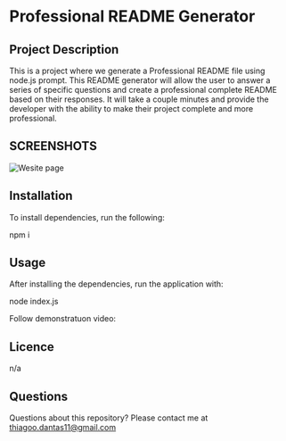 # Professional README Generator

## Project Description

This is a project where we generate a Professional README file using node.js prompt. This README generator will allow the user to answer a series of specific questions and create a professional complete README based on their responses. It will take a couple minutes and provide the developer with the ability to make their project complete and more professional.

## SCREENSHOTS

![Wesite page]()

## Installation

To install dependencies, run the following:

npm i

## Usage

After installing the dependencies, run the application with:

node index.js

Follow demonstratuon video:

## Licence

n/a

## Questions

Questions about this repository? Please contact me at thiagoo.dantas11@gmail.com






